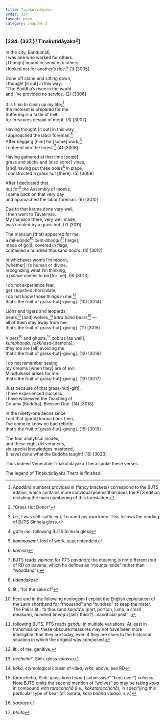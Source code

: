 ```yaml
---
title: Tiṇakuṭidāyaka
order: 337
layout: poem
category: chapter-3
---
```


### \[334. {337.}[^1] Tiṇakuṭidāyaka[^2]\]

In the city, Bandumatī,  
I was one who worked for others.  
\[Though\] bound in service to others,  
I looked not for another’s rice.[^3] (1) \[3005\]

Gone off alone and sitting down,  
I thought \[it out\] in this way:  
“The Buddha’s risen in the world  
and I’ve provided no service. (2) \[3006\]

It is time to clean up my life;[^4]  
the moment is prepared for me.  
Suffering is a taste of hell  
for creatures devoid of merit. (3) \[3007\]

Having thought \[it out\] in this way,  
I approached the labor foreman.[^5]  
After begging \[him\] for \[some\] work,[^6]  
I entered into the forest.[^7] (4) \[3008\]

Having gathered at that time \[some\]  
grass and sticks and \[also some\] vines,  
\[and\] having put three poles[^8] in place,  
I constructed a grass hut \[there\]. (5) \[3009\]

After I dedicated that  
hut for[^9] the Assembly of monks,  
I came back on that very day  
and approached the labor foreman. (6) \[3010\]

Due to that karma done very well,  
I then went to Tāvatiṃsa.  
My mansion there, very well made,  
was created by a grass hut. (7) \[3011\]

The mansion \[that\] appeared for me,  
a mil-*kaṇḍa*[^10] cent-*bheṇḍu*[^11] \[large\],  
made of gold, covered in flags,  
contained a hundred thousand doors. (8) \[3012\]

In whichever womb I’m reborn,  
\[whether\] it’s human or divine,  
recognizing what I’m thinking,  
a palace comes to be \[for me\]. (9) \[3013\]

I do not experience fear,  
get stupefied, horripilate;  
I do not know those things in me:[^12]  
that’s the fruit of grass-hut\[-giving\]. (10) \[3014\]

Lions and tigers and leopards,  
bears[^13] \[and\] wolves,[^14] *kara bānā* bears[^15] —  
all of them stay away from me:  
that’s the fruit of grass-hut\[-giving\]. (11) \[3015\]

Vipers[^16] and ghosts,[^17] cobras \[as well\],  
*kumbhaṇḍa*, *rakkhasa*-\[demons\];  
they too are \[all\] avoiding me:  
that’s the fruit of grass-hut\[-giving\]. (12) \[3016\]

I do not remember seeing  
my dreams \[when they\] are of evil.  
Mindfulness arises for me:  
that’s the fruit of grass-hut\[-giving\]. (13) \[3017\]

Just because of that grass-hut\[-gift\],  
I have experienced success.  
I have witnessed the Teaching of  
Gotama \[Buddha\], Blessed One. (14) \[3018\]

In the ninety-one aeons since  
I did that \[good\] karma back then,  
I’ve come to know no bad rebirth:  
that’s the fruit of grass-hut\[-giving\]. (15) \[3019\]

The four analytical modes,  
and these eight deliverances,  
six special knowledges mastered,  
\[I have\] done what the Buddha taught! (16) \[3020\]

Thus indeed Venerable Tiṇakuṭidāyaka Thera spoke these verses.

The legend of Tiṇakuṭidāyaka Thera is finished.

[^1]: *Apadāna* numbers provided in {fancy brackets} correspond to the BJTS edition, which contains more individual poems than does the PTS edition dictating the main numbering of this translation.

[^2]: “Grass Hut Donor”

[^3]: i.e., I was self-sufficient, I earned my own keep. This follows the reading of BJTS Sinhala gloss.

[^4]: *gatiŋ me*, following BJTS Sinhala gloss

[^5]: *kammasāmi*, lord of work, superintendent

[^6]: *kamma*

[^7]: BJTS reads *vipinaṃ* for PTS *pavanaŋ*; the meaning is not different (but cf RD on pavana, which he defines as “mountainside” rather than “woodland”).

[^8]: *tidaṇḍake*

[^9]: lit., “for the sake of”

[^10]: here and in the following neologism I exploit the English exploitation of the Latin shorthand for “thousand” and “hundred” to keep the meter. The Pali is lit., “a thousand *kaṇḍa*\s (part, portion, lump, a small measure), hundred *bheṇḍu* \[tall? thick?\]…sacrificial post” .

[^11]: following BJTS, PTS reads *geṇḍu*, in multiple variations. At least in transmission, these obscure measures may not have been more intelligible than they are today, even if they are clues to the historical situation in which the original was composed.

[^12]: lit., of me, genitive.

[^13]: *a<span class="diacritics" data-state="on">c</span><span class="no-diacritics" data-state="off">ch</span>cha°*, Sinh. gloss *valassu*

[^14]: *koka*, etymological cousin of *vāka*, *vṛka*, above, see RD

[^15]: *tara<span class="diacritics" data-state="on">c</span><span class="no-diacritics" data-state="off">ch</span>chā*, Sinh. gloss *kara bānā* (‘submissive” “bent over”) *valassu*, Note BJTS omits the second mention of “wolves” so may be taking *koka* in compound with *tara<span class="diacritics" data-state="on">c</span><span class="no-diacritics" data-state="off">ch</span>chā* (i.e., *kokatara<span class="diacritics" data-state="on">c</span><span class="no-diacritics" data-state="off">ch</span>chā*), in specifying this particular type of bear (cf. Sorata, *kara baāna valasā*, s.v.)

[^16]: *sarpaya*

[^17]: *bhūta*
